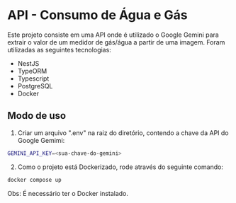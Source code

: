 # API - Consumo de Água e Gás

Este projeto consiste em uma API onde é utilizado o Google Gemini para extrair o valor de um medidor de gás/água a partir de uma imagem.
Foram utilizadas as seguintes tecnologias:

- NestJS
- TypeORM
- Typescript
- PostgreSQL
- Docker

## Modo de uso

1. Criar um arquivo ".env" na raiz do diretório, contendo a chave da API do Google Gemimi:

```bash
GEMINI_API_KEY=<sua-chave-do-gemini>
```

2. Como o projeto está Dockerizado, rode através do seguinte comando:

```bash
docker compose up
```

Obs: É necessário ter o Docker instalado.
